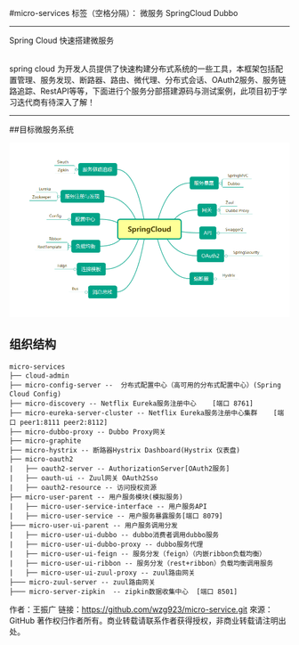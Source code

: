 #micro-services
标签（空格分隔）： 微服务 SpringCloud Dubbo

---
Spring Cloud 快速搭建微服务

<br>
spring cloud 为开发人员提供了快速构建分布式系统的一些工具，本框架包括配置管理、服务发现、断路器、路由、微代理、分布式会话、OAuth2服务、服务链路追踪、RestAPI等等，下面进行个服务分部搭建源码与测试案例，此项目初于学习迭代商有待深入了解！

<br>

---
##目标微服务系统

![SpringCloud组件](https://raw.githubusercontent.com/wzg923/micro-service/master/doc/image/springcloud-1.png "springcloud-1.png")



## 组织结构



	micro-services
	├── cloud-admin 
	├── micro-config-server --  分布式配置中心（高可用的分布式配置中心）(Spring Cloud Config)
	├── micro-discovery -- Netflix Eureka服务注册中心    [端口 8761]
	├── micro-eureka-server-cluster -- Netflix Eureka服务注册中心集群    [端口 peer1:8111 peer2:8112]
	├── micro-dubbo-proxy -- Dubbo Proxy网关
	├── micro-graphite
	├── micro-hystrix -- 断路器Hystrix Dashboard(Hystrix 仪表盘)
	├── micro-oauth2
	|   ├── oauth2-server -- AuthorizationServer[OAuth2服务]
	|   ├── oauth-ui -- Zuul网关 OAuth2Sso 
	|   ├── oauth2-resource -- 访问授权资源
	├── micro-user-parent -- 用户服务模块(模拟服务)
	|	├── micro-user-service-interface -- 用户服务API 
	|	├── micro-user-service -- 用户服务暴露服务[端口 8079] 
	├─── micro-user-ui-parent -- 用户服务调用分发
	|	├── micro-user-ui-dubbo -- dubbo消费者调用dubbo服务
	|	├── micro-user-ui-dubbo-proxy -- dubbo服务代理
	|	├── micro-user-ui-feign -- 服务分发（feign）（内嵌ribbon负载均衡）
	|	├── micro-user-ui-ribbon -- 服务分发（rest+ribbon）负载均衡调用服务
	|	├── micro-user-ui-zuul-proxy -- zuul路由网关
    ├─── micro-zuul-server -- zuul路由网关
    ├─── micro-server-zipkin  -- zipkin数据收集中心  [端口 8501]




作者：王振广
链接：https://github.com/wzg923/micro-service.git
來源：GitHub
著作权归作者所有。商业转载请联系作者获得授权，非商业转载请注明出处。